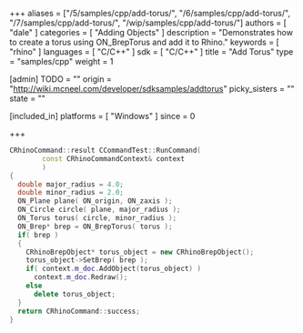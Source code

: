 +++
aliases = ["/5/samples/cpp/add-torus/", "/6/samples/cpp/add-torus/", "/7/samples/cpp/add-torus/", "/wip/samples/cpp/add-torus/"]
authors = [ "dale" ]
categories = [ "Adding Objects" ]
description = "Demonstrates how to create a torus using ON_BrepTorus and add it to Rhino."
keywords = [ "rhino" ]
languages = [ "C/C++" ]
sdk = [ "C/C++" ]
title = "Add Torus"
type = "samples/cpp"
weight = 1

[admin]
TODO = ""
origin = "http://wiki.mcneel.com/developer/sdksamples/addtorus"
picky_sisters = ""
state = ""

[included_in]
platforms = [ "Windows" ]
since = 0

+++

```cpp
CRhinoCommand::result CCommandTest::RunCommand(
        const CRhinoCommandContext& context
        )
{
  double major_radius = 4.0;
  double minor_radius = 2.0;
  ON_Plane plane( ON_origin, ON_zaxis );
  ON_Circle circle( plane, major_radius );
  ON_Torus torus( circle, minor_radius );
  ON_Brep* brep = ON_BrepTorus( torus );
  if( brep )
  {
    CRhinoBrepObject* torus_object = new CRhinoBrepObject();
    torus_object->SetBrep( brep );
    if( context.m_doc.AddObject(torus_object) )
      context.m_doc.Redraw();
    else
      delete torus_object;
  }
  return CRhinoCommand::success;
}
```
